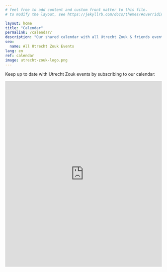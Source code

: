 ```yaml
---
# feel free to add content and custom front matter to this file.
# to modify the layout, see https://jekyllrb.com/docs/themes/#overriding-theme-defaults

layout: home
title: "Calendar"
permalink: /calendar/
description: "Our shared calendar with all Utrecht Zouk & friends events"
seo:
  name: All Utrecht Zouk Events
lang: en
ref: calendar
image: utrecht-zouk-logo.png
---
```


Keep up to date with Utrecht Zouk events by subscribing to our calendar:
<iframe
  frameborder="0"
  height="600"
  scrolling="no"
  src="https://calendar.google.com/calendar/b/1/embed?height=400&amp;wkst=2&amp;bgcolor=%23{{ site.background_color }}&amp;ctz=Europe%2FAmsterdam&amp;src=dXRyZWNodHpvdWtAZ21haWwuY29t&amp;color=%23{{ site.brand_color}}&amp;showTitle=0&amp;mode=AGENDA&amp;showNav=0&amp;showDate=0&amp;showPrint=0&amp;showTabs=0&amp;showCalendars=0&amp;showTz=0"
  style="border-width:0"
  width="100%"
  ></iframe>
